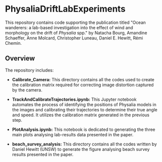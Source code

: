 # PhysaliaDriftLabExperiments

This repository contains code supporting the publication titled "Ocean wanderers: a lab-based investigation into the effect of wind and morphology on the drift of _Physalia_ spp." by Natacha Bourg, Amandine Schaeffer, Anne Molcard, Christopher Luneau, Daniel E. Hewitt, Rémi Chemin.

## Overview

The repository includes:

- **Calibrate_Camera:** This directory contains all the codes used to create the calibration matrix required for correcting image distortion captured by the camera.

- **TrackAndCalibrateTrajectories.ipynb:** This Jupyter notebook automates the process of identifying the positions of Physalia models in the images and calibrating their trajectories to determine their true angle and speed. It utilizes the calibration matrix generated in the previous step.

- **PlotAnalysis.ipynb:** This notebook is dedicated to generating the three main plots analysing lab-results data presented in the paper.

- **beach_survey_analysis:** This directory contains all the codes written by Daniel Hewitt (UNSW) to generate the figure analysing beach survey results presented in the paper.
